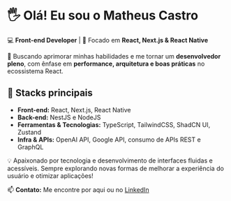 # 🖐️ Olá! Eu sou o Matheus Castro  

💻 **Front-end Developer** | 🚀 Focado em **React, Next.js & React Native**  

🎯 Buscando aprimorar minhas habilidades e me tornar um **desenvolvedor pleno**, com ênfase em **performance, arquitetura e boas práticas** no ecossistema React.  

## 📌 Stacks principais  

- **Front-end:** React, Next.js, React Native  
- **Back-end:** NestJS e NodeJS  
- **Ferramentas & Tecnologias:** TypeScript, TailwindCSS, ShadCN UI, Zustand  
- **Infra & APIs:** OpenAI API, Google API, consumo de APIs REST e GraphQL  

💡 Apaixonado por tecnologia e desenvolvimento de interfaces fluidas e acessíveis. Sempre explorando novas formas de melhorar a experiência do usuário e otimizar aplicações!  

📫 **Contato:** Me encontre por aqui ou no [LinkedIn](https://www.linkedin.com/in/matheus-castro-araujo/)  
